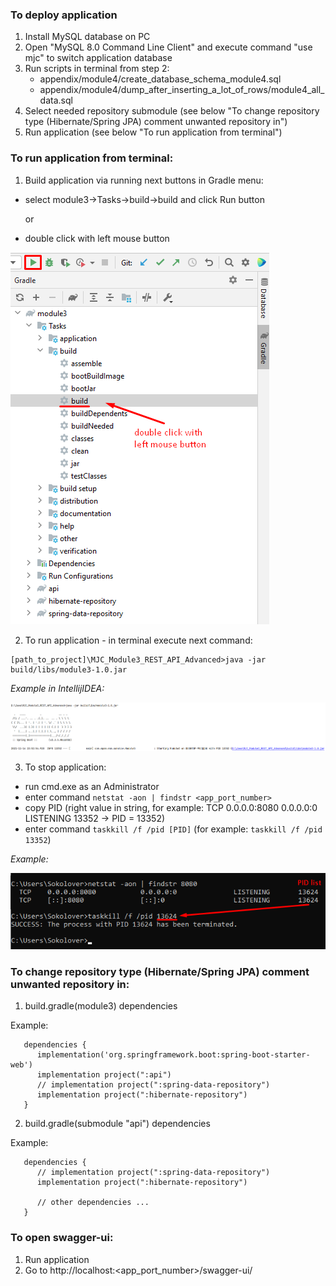 ### To deploy application

1) Install MySQL database on PC
2) Open "MySQL 8.0 Command Line Client" and execute command "use mjc" to switch application database
3) Run scripts in terminal from step 2:
    - appendix/module4/create_database_schema_module4.sql
    - appendix/module4/dump_after_inserting_a_lot_of_rows/module4_all_data.sql
4) Select needed repository submodule (see below "To change repository type (Hibernate/Spring JPA) comment unwanted repository in")
5) Run application (see below "To run application from terminal")

### To run application from terminal:

1) Build application via running next buttons in Gradle menu:

- select module3->Tasks->build->build and click Run button

  or

- double click with left mouse button

![img.png](readme-assets/build_application_with_gradle.png)

2) To run application - in terminal execute next command:

```
[path_to_project]\MJC_Module3_REST_API_Advanced>java -jar build/libs/module3-1.0.jar
```

_Example in IntellijIDEA:_

![img.png](readme-assets/run_application_command.png)

3) To stop application:

- run cmd.exe as an Administrator
- enter command ```netstat -aon | findstr <app_port_number>```
- copy PID (right value in string, for example: TCP 0.0.0.0:8080 0.0.0.0:0 LISTENING 13352 -> PID = 13352)
- enter command ```taskkill /f /pid [PID]``` (for example: ```taskkill /f /pid 13352```)

_Example:_

![img.png](readme-assets/stop_app_from_cmd.png.png)

### To change repository type (Hibernate/Spring JPA) comment unwanted repository in:

1) build.gradle(module3) dependencies

Example:

```
   dependencies {
      implementation('org.springframework.boot:spring-boot-starter-web')
      implementation project(":api")
      // implementation project(":spring-data-repository")
      implementation project(":hibernate-repository")
   }
```

2) build.gradle(submodule "api") dependencies

Example:

```
   dependencies {
      // implementation project(":spring-data-repository")
      implementation project(":hibernate-repository")
      
      // other dependencies ...
   }
```

### To open swagger-ui:

1) Run application
2) Go to http://localhost:<app_port_number>/swagger-ui/